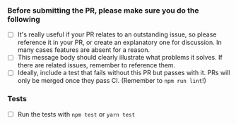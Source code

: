 ### Before submitting the PR, please make sure you do the following

- [ ] It's really useful if your PR relates to an outstanding issue, so please reference it in your PR, or create an explanatory one for discussion. In many cases features are absent for a reason.
- [ ] This message body should clearly illustrate what problems it solves. If there are related issues, remember to reference them.
- [ ] Ideally, include a test that fails without this PR but passes with it. PRs will only be merged once they pass CI. (Remember to `npm run lint`!)

### Tests

- [ ] Run the tests with `npm test` or `yarn test`
